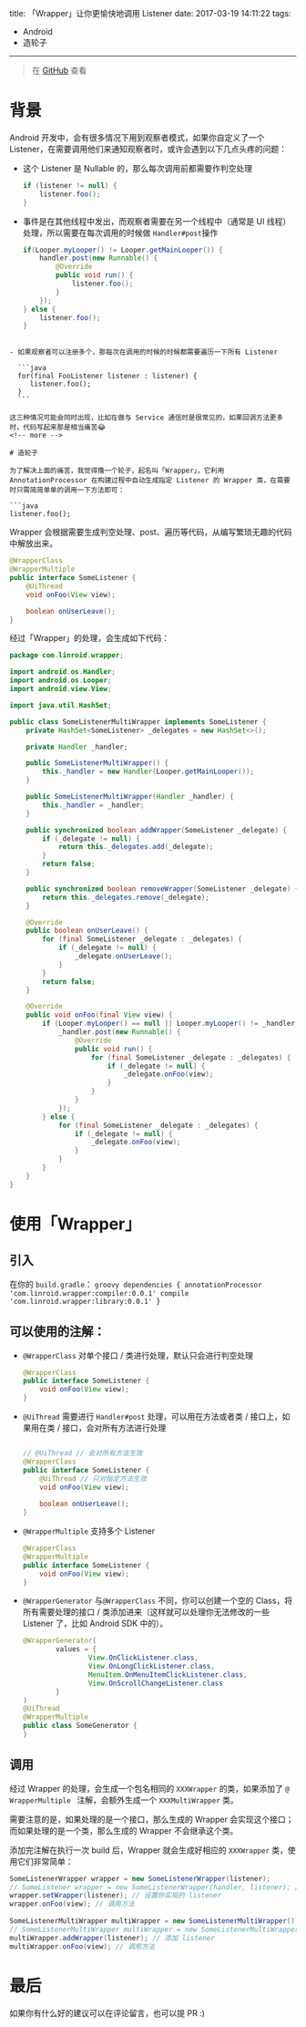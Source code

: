 title: 「Wrapper」让你更愉快地调用 Listener
date: 2017-03-19 14:11:22
tags: 
 - Android
 - 造轮子
---

 > 在 [GitHub](https://github.com/linroid/Wrapper) 查看
 
# 背景
Android 开发中，会有很多情况下用到观察者模式，如果你自定义了一个 Listener，在需要调用他们来通知观察者时，或许会遇到以下几点头疼的问题：

 - 这个 Listener 是 Nullable 的，那么每次调用前都需要作判空处理

	```java
	if (listener != null) {
		listener.foo();
	}
	```

 - 事件是在其他线程中发出，而观察者需要在另一个线程中（通常是 UI 线程）处理，所以需要在每次调用的时候做 `Handler#post`操作

	```java
	if(Looper.myLooper() != Looper.getMainLooper()) {
		handler.post(new Runnable() {
			@Override
			public void run() {
				listener.foo();
			}
		});
	} else {
		listener.foo();
	}
  ```
	
 - 如果观察者可以注册多个，那每次在调用的时候的时候都需要遍历一下所有 Listener

	```java
	for(final FooListener listener : listener) {
	   listener.foo();
	}
	```

这三种情况可能会同时出现，比如在做与 Service 通信时是很常见的，如果回调方法更多时，代码写起来那是相当痛苦😂
<!-- more --> 

# 造轮子

 为了解决上面的痛苦，我觉得撸一个轮子，起名叫「Wrapper」，它利用 AnnotationProcessor 在构建过程中自动生成指定 Listener 的 Wrapper 类，在需要时只需简简单单的调用一下方法即可：
 
 ```java
 listener.foo();
 ```
 Wrapper 会根据需要生成判空处理、post、遍历等代码，从编写繁琐无趣的代码中解放出来。

```java
@WrapperClass
@WrapperMultiple
public interface SomeListener {
    @UiThread
    void onFoo(View view);

    boolean onUserLeave();
}
```

经过「Wrapper」的处理，会生成如下代码：

```java
package com.linroid.wrapper;

import android.os.Handler;
import android.os.Looper;
import android.view.View;

import java.util.HashSet;

public class SomeListenerMultiWrapper implements SomeListener {
    private HashSet<SomeListener> _delegates = new HashSet<>();

    private Handler _handler;

    public SomeListenerMultiWrapper() {
        this._handler = new Handler(Looper.getMainLooper());
    }

    public SomeListenerMultiWrapper(Handler _handler) {
        this._handler = _handler;
    }

    public synchronized boolean addWrapper(SomeListener _delegate) {
        if (_delegate != null) {
            return this._delegates.add(_delegate);
        }
        return false;
    }

    public synchronized boolean removeWrapper(SomeListener _delegate) {
        return this._delegates.remove(_delegate);
    }

    @Override
    public boolean onUserLeave() {
        for (final SomeListener _delegate : _delegates) {
            if (_delegate != null) {
                _delegate.onUserLeave();
            }
        }
        return false;
    }

    @Override
    public void onFoo(final View view) {
        if (Looper.myLooper() == null || Looper.myLooper() != _handler.getLooper()) {
            _handler.post(new Runnable() {
                @Override
                public void run() {
                    for (final SomeListener _delegate : _delegates) {
                        if (_delegate != null) {
                            _delegate.onFoo(view);
                        }
                    }
                }
            });
        } else {
            for (final SomeListener _delegate : _delegates) {
                if (_delegate != null) {
                    _delegate.onFoo(view);
                }
            }
        }
    }
}
```

# 使用「Wrapper」

## 引入
在你的 `build.gradle`：
	```groovy
	dependencies {
	    annotationProcessor 'com.linroid.wrapper:compiler:0.0.1'
	    compile 'com.linroid.wrapper:library:0.0.1'
	}
	```

## 可以使用的注解：

 - `@WrapperClass` 对单个接口 / 类进行处理，默认只会进行判空处理

	```java
	@WrapperClass
	public interface SomeListener {
		void onFoo(View view);
	}
	```

 - `@UiThread` 需要进行 `Handler#post` 处理，可以用在方法或者类 / 接口上，如果用在类 / 接口，会对所有方法进行处理
	
	```java
	
	// @UiThread // 会对所有方法生效
	@WrapperClass
	public interface SomeListener {
		@UiThread // 只对指定方法生效
		void onFoo(View view);
		
		boolean onUserLeave();
	}
	```

 - `@WrapperMultiple` 支持多个 Listener

	```java
	@WrapperClass
	@WrapperMultiple
	public interface SomeListener {
	    void onFoo(View view);
	}
	```

 - `@WrapperGenerator` 与`@WrapperClass` 不同，你可以创建一个空的 Class，将所有需要处理的接口 / 类添加进来（这样就可以处理你无法修改的一些 Listener 了，比如 Android SDK 中的）。

	```java
	@WrapperGenerator(
	        values = {
	                View.OnClickListener.class,
	                View.OnLongClickListener.class,
	                MenuItem.OnMenuItemClickListener.class,
	                View.OnScrollChangeListener.class
	        }
	)
	@UiThread
	@WrapperMultiple
	public class SomeGenerator {
	}
	```

## 调用
经过 Wrapper 的处理，会生成一个包名相同的 `XXXWrapper` 的类，如果添加了 `@ WrapperMultiple ` 注解，会额外生成一个 `XXXMultiWrapper` 类。

需要注意的是，如果处理的是一个接口，那么生成的 Wrapper 会实现这个接口；而如果处理的是一个类，那么生成的 Wrapper 不会继承这个类。

添加完注解在执行一次 build 后，Wrapper 就会生成好相应的 `XXXWrapper` 类，使用它们非常简单：

```java
SomeListenerWrapper wrapper = new SomeListenerWrapper(listener);
// SomeListener wrapper = new SomeListenerWrapper(handler, listener); // 自己指定一个 Handler
wrapper.setWrapper(listener); // 设置你实现的 listener
wrapper.onFoo(view); // 调用方法
	
SomeListenerMultiWrapper multiWrapper = new SomeListenerMultiWrapper();
// SomeListenerMultiWrapper multiWrapper = new SomeListenerMultiWrapper(handler); // 自己指定一个 Handler
multiWrapper.addWrapper(listener); // 添加 listener
multiWrapper.onFoo(view); // 调用方法
```

# 最后
如果你有什么好的建议可以在评论留言，也可以提 PR :)